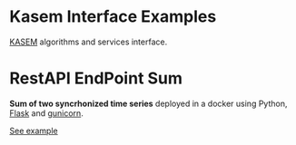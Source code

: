 # Kasem Interface Examples

[KASEM](https://www.predict.fr/produits-services/logiciels/) algorithms and services interface.

# RestAPI EndPoint Sum 

**Sum of two syncrhonized time series**  deployed in a docker using Python, [Flask](https://flask.palletsprojects.com/) and [gunicorn](https://gunicorn.org/).

[See example](RestAPI_EndPoint_Sum/README.md)
